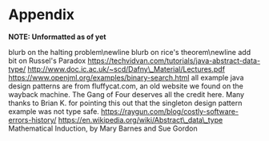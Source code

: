 # Appendix

**NOTE: Unformatted as of yet**

blurb on the halting problem\newline
blurb on rice's theorem\newline
add bit on Russel's Paradox
https://techvidvan.com/tutorials/java-abstract-data-type/
http://www.doc.ic.ac.uk/~scd/Dafny\_Material/Lectures.pdf
https://www.openjml.org/examples/binary-search.html
all example java design patterns are from fluffycat.com, an old website we found on the wayback machine.
The Gang of Four deserves all the credit here.
Many thanks to Brian K. for pointing this out that the singleton design pattern example was not type safe.
https://raygun.com/blog/costly-software-errors-history/
https://en.wikipedia.org/wiki/Abstract\_data\_type
Mathematical Induction, by Mary Barnes and Sue Gordon